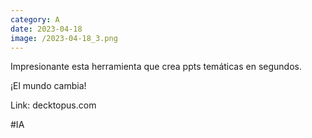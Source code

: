 ```yaml
--- 
category: A 
date: 2023-04-18 
image: /2023-04-18_3.png 
--- 
```


Impresionante esta herramienta que crea ppts temáticas en segundos. 

¡El mundo cambia!

Link: decktopus.com

#IA